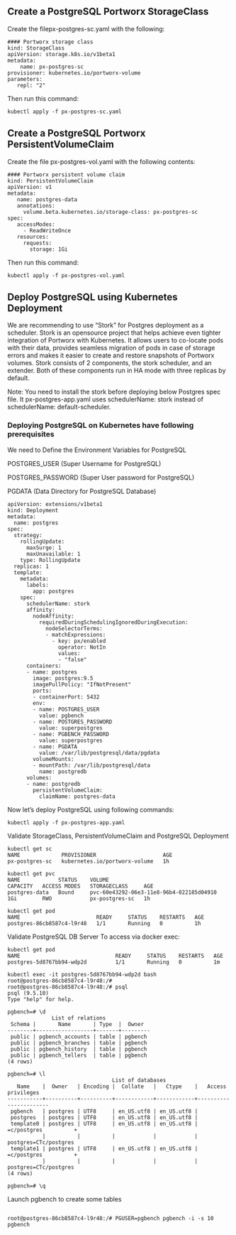 ## Create a PostgreSQL Portworx StorageClass ##

Create the filepx-postgres-sc.yaml with the following:
~~~
#### Portworx storage class
kind: StorageClass
apiVersion: storage.k8s.io/v1beta1
metadata:
    name: px-postgres-sc
provisioner: kubernetes.io/portworx-volume
parameters:
   repl: "2"
~~~
Then run this command:
~~~
kubectl apply -f px-postgres-sc.yaml
~~~

## Create a PostgreSQL Portworx PersistentVolumeClaim ##
Create the file px-postgres-vol.yaml with the following contents:
~~~
#### Portworx persistent volume claim
kind: PersistentVolumeClaim
apiVersion: v1
metadata:
   name: postgres-data
   annotations:
     volume.beta.kubernetes.io/storage-class: px-postgres-sc
spec:
   accessModes:
     - ReadWriteOnce
   resources:
     requests:
       storage: 1Gi
~~~
Then run this command:

~~~
kubectl apply -f px-postgres-vol.yaml
~~~

## Deploy PostgreSQL using Kubernetes Deployment ##
We are recommending to use “Stork” for Postgres deployment as a scheduler. Stork is an opensource project that helps achieve even tighter integration of Portworx with Kubernetes. It allows users to co-locate pods with their data, provides seamless migration of pods in case of storage errors and makes it easier to create and restore snapshots of Portworx volumes. Stork consists of 2 components, the stork scheduler, and an extender. Both of these components run in HA mode with three replicas by default.

Note: You need to install the stork before deploying below Postgres spec file. It px-postgres-app.yaml uses schedulerName: stork instead of schedulerName: default-scheduler.

### Deploying PostgreSQL on Kubernetes have following prerequisites ###

We need to Define the Environment Variables for PostgreSQL

POSTGRES_USER (Super Username for PostgreSQL)

POSTGRES_PASSWORD (Super User password for PostgreSQL)

PGDATA (Data Directory for PostgreSQL Database)
~~~
apiVersion: extensions/v1beta1
kind: Deployment
metadata:
  name: postgres
spec:
  strategy:
    rollingUpdate:
      maxSurge: 1
      maxUnavailable: 1
    type: RollingUpdate
  replicas: 1
  template:
    metadata:
      labels:
        app: postgres
    spec:
      schedulerName: stork
      affinity:
        nodeAffinity:
          requiredDuringSchedulingIgnoredDuringExecution:
            nodeSelectorTerms:
            - matchExpressions:
              - key: px/enabled
                operator: NotIn
                values:
                - "false"
      containers:
      - name: postgres
        image: postgres:9.5
        imagePullPolicy: "IfNotPresent"
        ports:
        - containerPort: 5432
        env:
        - name: POSTGRES_USER
          value: pgbench
        - name: POSTGRES_PASSWORD
          value: superpostgres
        - name: PGBENCH_PASSWORD
          value: superpostgres
        - name: PGDATA
          value: /var/lib/postgresql/data/pgdata
        volumeMounts:
        - mountPath: /var/lib/postgresql/data
          name: postgredb
      volumes:
      - name: postgredb
        persistentVolumeClaim:
          claimName: postgres-data
~~~
Now let’s deploy PostgreSQL using following commands:

~~~
kubectl apply -f px-postgres-app.yaml

~~~
Validate StorageClass, PersistentVolumeClaim and PostgreSQL Deployment
~~~
kubectl get sc
NAME             PROVISIONER                     AGE
px-postgres-sc   kubernetes.io/portworx-volume   1h

kubectl get pvc
NAME            STATUS    VOLUME                                     CAPACITY   ACCESS MODES   STORAGECLASS     AGE
postgres-data   Bound     pvc-60e43292-06e3-11e8-96b4-022185d04910   1Gi        RWO            px-postgres-sc   1h

kubectl get pod
NAME                        READY     STATUS    RESTARTS   AGE
postgres-86cb8587c4-l9r48   1/1       Running   0          1h

~~~
Validate PostgreSQL DB Server
To access via docker exec:

~~~
kubectl get pod
NAME                              READY     STATUS    RESTARTS   AGE
postgres-5d8767bb94-wdp2d         1/1       Running   0          1m

kubectl exec -it postgres-5d8767bb94-wdp2d bash
root@postgres-86cb8587c4-l9r48:/#
root@postgres-86cb8587c4-l9r48:/# psql
psql (9.5.10)
Type "help" for help.

pgbench=# \d
              List of relations
 Schema |       Name       | Type  |  Owner
--------+------------------+-------+---------
 public | pgbench_accounts | table | pgbench
 public | pgbench_branches | table | pgbench
 public | pgbench_history  | table | pgbench
 public | pgbench_tellers  | table | pgbench
(4 rows)

pgbench=# \l
                                 List of databases
   Name    |  Owner   | Encoding |  Collate   |   Ctype    |   Access privileges
-----------+----------+----------+------------+------------+-----------------------
 pgbench   | postgres | UTF8     | en_US.utf8 | en_US.utf8 |
 postgres  | postgres | UTF8     | en_US.utf8 | en_US.utf8 |
 template0 | postgres | UTF8     | en_US.utf8 | en_US.utf8 | =c/postgres          +
           |          |          |            |            | postgres=CTc/postgres
 template1 | postgres | UTF8     | en_US.utf8 | en_US.utf8 | =c/postgres          +
           |          |          |            |            | postgres=CTc/postgres
(4 rows)

pgbench=# \q
~~~


Launch pgbench to create some tables

~~~

root@postgres-86cb8587c4-l9r48:/# PGUSER=pgbench pgbench -i -s 10 pgbench

~~~
